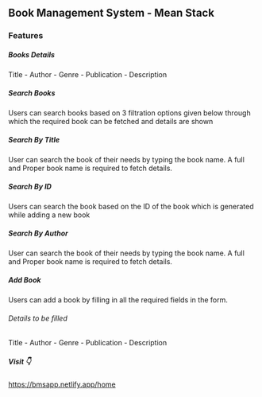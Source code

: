 ## Book Management System - Mean Stack

### Features

##### Books Details
Title - Author - Genre - Publication - Description

##### Search Books
Users can search books based on 3 filtration options given below through which the required book can be fetched and details are shown

##### Search By Title
User can search the book of their needs by typing the book name. A full and Proper book name is required to fetch details.

##### Search By ID
Users can search the book based on the ID of the book which is generated while adding a new book

##### Search By Author
User can search the book of their needs by typing the book name. A full and Proper book name is required to fetch details.

##### Add Book
Users can add a book by filling in all the required fields in the form.
###### Details to be filled
Title - Author - Genre - Publication - Description

##### Visit 👇
https://bmsapp.netlify.app/home

